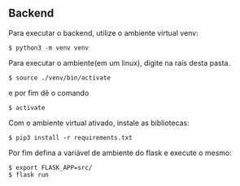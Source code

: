 ## Backend

Para executar o backend, utilize o ambiente virtual venv:

```
$ python3 -m venv venv
```

Para executar o ambiente(em um linux), digite na raís desta pasta.

```
$ source ./venv/bin/activate
```

e por fim dê o comando

```
$ activate
```

Com o ambiente virtual ativado, instale as bibliotecas:

```
$ pip3 install -r requirements.txt
```

Por fim defina a variável de ambiente do flask e execute o mesmo:

```
$ export FLASK_APP=src/
$ flask run
```